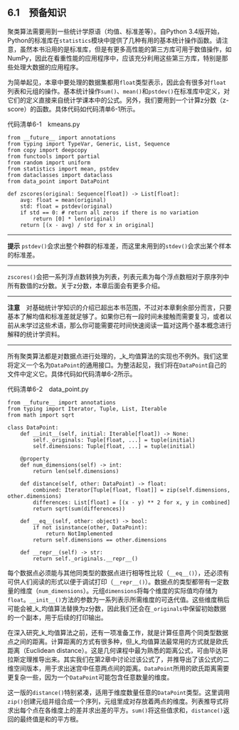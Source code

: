    

## 6.1　预备知识

聚类算法需要用到一些统计学原语（均值、标准差等）。自Python 3.4版开始，Python的标准库在`statistics`模块中提供了几种有用的基本统计操作函数。请注意，虽然本书沿用的是标准库，但是有更多高性能的第三方库可用于数值操作，如NumPy，因此在看重性能的应用程序中，应该充分利用这些第三方库，特别是那些处理大数据的应用程序。

为简单起见，本章中要处理的数据集都用`float`类型表示，因此会有很多对`float`列表和元组的操作。基本统计操作`sum()`、`mean()`和`pstdev()`在标准库中定义，对它们的定义直接来自统计学课本中的公式。另外，我们要用到一个计算z分数（z-score）的函数。具体代码如代码清单6-1所示。

代码清单6-1　kmeans.py

```
from __future__ import annotations
from typing import TypeVar, Generic, List, Sequence
from copy import deepcopy
from functools import partial
from random import uniform
from statistics import mean, pstdev
from dataclasses import dataclass
from data_point import DataPoint

def zscores(original: Sequence[float]) -> List[float]:
    avg: float = mean(original)
    std: float = pstdev(original)
    if std == 0: # return all zeros if there is no variation
        return [0] * len(original)
    return [(x - avg) / std for x in original]
```

---

  

**提示** `pstdev()`会求出整个种群的标准差，而这里未用到的`stdev()`会求出某个样本的标准差。

---

  

`zscores()`会把一系列浮点数转换为列表，列表元素为每个浮点数相对于原序列中所有数值的z分数。关于z分数，本章后面会有更多介绍。

---

  

**注意**　对基础统计学知识的介绍已超出本书范围，不过对本章剩余部分而言，只要基本了解均值和标准差就足够了。如果你已有一段时间未接触而需要复习，或者以前从未学过这些术语，那么你可能需要花时间快速阅读一篇对这两个基本概念进行解释的统计学资料。

---

  

所有聚类算法都是对数据点进行处理的，_k_均值算法的实现也不例外。我们这里将定义一个名为`DataPoint`的通用接口。为整洁起见，我们将在`DataPoint`自己的文件中定义它。具体代码如代码清单6-2所示。

代码清单6-2　data_point.py

```
from __future__ import annotations
from typing import Iterator, Tuple, List, Iterable
from math import sqrt

class DataPoint:
    def __init__(self, initial: Iterable[float]) -> None:
        self._originals: Tuple[float, ...] = tuple(initial)
        self.dimensions: Tuple[float, ...] = tuple(initial)

    @property
    def num_dimensions(self) -> int:
        return len(self.dimensions)

    def distance(self, other: DataPoint) -> float:
        combined: Iterator[Tuple[float, float]] = zip(self.dimensions, other.dimensions)
        differences: List[float] = [(x - y) ** 2 for x, y in combined]
        return sqrt(sum(differences))

    def __eq__(self, other: object) -> bool:
        if not isinstance(other, DataPoint):
            return NotImplemented
        return self.dimensions == other.dimensions

    def __repr__(self) -> str:
        return self._originals.__repr__()
```

每个数据点必须能与其他同类型的数据点进行相等性比较（`__eq__()`），还必须有可供人们阅读的形式以便于调试打印（`__repr__()`）。数据点的类型都带有一定数量的维度（`num_dimensions`）。元组`dimensions`将每个维度的实际值均存储为`float`。`__init__()`方法的参数为一系列表示所需维度的可迭代值。这些维度稍后可能会被_k_均值算法替换为z分数，因此我们还会在`_originals`中保留初始数据的一个副本，用于后续的打印输出。

在深入研究_k_均值算法之前，还有一项准备工作，就是计算任意两个同类型数据点之间的距离。计算距离的方式有很多种，但_k_均值算法最常用的方式就是欧氏距离（Euclidean distance）。这是几何课程中最为熟悉的距离公式，可由毕达哥拉斯定理推导出来。其实我们在第2章中讨论过该公式了，并推导出了该公式的二维空间版本，用于求出迷宫中任意两点间的距离。`DataPoint`所用的欧氏距离需要更复杂一些，因为一个`DataPoint`可能包含任意数量的维度。

这一版的`distance()`特别紧凑，适用于维度数量任意的`DataPoint`类型。这里调用`zip()`创建元组并组合成一个序列，元组里成对存放着两点的维度。列表推导式将求出每个点在各维度上的差并求出差的平方。`sum()`将这些值求和，`distance()`返回的最终值是和的平方根。